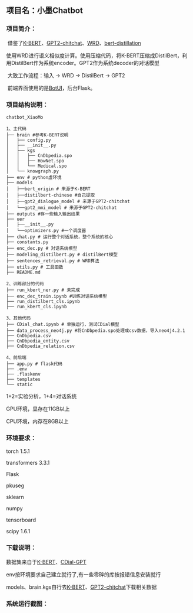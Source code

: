## 项目名：小墨Chatbot

### 项目简介：

​		借鉴了[K-BERT](https://github.com/autoliuweijie/K-BERT)、[GPT2-chitchat](https://github.com/yangjianxin1/GPT2-chitchat)、[WRD](https://spaces.ac.cn/archives/7388)、[bert-distillation](https://github.com/elephantmipt/bert-distillation)

​		使用WRD进行语义相似度计算。使用压缩代码，将K-BERT压缩成DistilBert，利用DistilBert作为系统encoder。GPT2作为系统decoder的对话模型

​		大致工作流程：输入 -> WRD -> DistilBert -> GPT2

​		前端界面使用的是[BotUI](https://github.com/botui)，后台Flask。

### 项目结构说明：

```
chatbot_XiaoMo

1、主代码
├── brain #参考K-BERT说明
│   ├── config.py
│   ├── __init__.py
│   ├── kgs
│   │   ├── CnDbpedia.spo
│   │   ├── HowNet.spo
│   │   └── Medical.spo
│   └── knowgraph.py
├── env # python虚环境
├── models
│   ├──bert_origin # 来源于K-BERT
│   ├──distilbert-chinese #自己提取
│   ├──gpt2_dialogue_model # 来源于GPT2-chitchat
│   └──gpt2_mmi_model # 来源于GPT2-chitchat
├── outputs #存一些输入输出结果
├── uer
│   ├──__init__.py
│   └──optimizers.py #一个调度器
├── chat.py # 运行整个对话系统，整个系统的核心
├── constants.py
├── enc_dec.py # 对话系统模型
├── modeling_distilbert.py # distilBert模型
├── sentences_retrieval.py # WRD算法
├── utils.py # 工具函数
├── README.md

2、训练部分的代码
├── run_kbert_ner.py # 未完成
├── enc_dec_train.ipynb #训练对话系统模型
├── run_distilbert_cls.ipynb
├── run_kbert_cls.ipynb

3、其他代码
├── CDial_chat.ipynb # 单独运行，测试CDial模型
├── data_process_neo4j.py #将CnDbpedia.spo处理成csv数据，导入neo4j4.2.1
├── CnDbpedia.csv
├── CnDbpedia_entity.csv
├── CnDbpedia_relation.csv

4、前后端
├── app.py # flask代码
├── .env
├── .flaskenv
├── templates
└── static
```

1+2=实验分析，1+4=对话系统

GPU环境，显存在11GB以上

CPU环境，内存在8GB以上

### 环境要求：

torch 1.5.1

transformers 3.3.1

Flask

pkuseg

sklearn

numpy

tensorboard

scipy 1.6.1

### 下载说明：

数据集来自于[K-BERT](https://github.com/autoliuweijie/K-BERT)、[CDial-GPT](https://github.com/thu-coai/CDial-GPT)

env按环境要求自己建立就行了,有一些零碎的库按报错信息安装就行

models、brain.kgs自行去[K-BERT](https://github.com/autoliuweijie/K-BERT)、[GPT2-chitchat](https://github.com/yangjianxin1/GPT2-chitchat)下载相关数据

### 系统运行截图：



